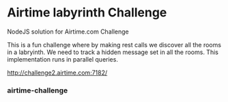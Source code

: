 # Airtime labyrinth Challenge
NodeJS solution for Airtime.com Challenge


This is a fun challenge where by making rest calls we discover all the rooms in a labryinth. We need to track a hidden message set in all the rooms. This implementation runs in parallel queries. 

http://challenge2.airtime.com:7182/

### airtime-challenge
